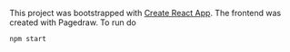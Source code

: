 This project was bootstrapped with [Create React App](https://github.com/facebookincubator/create-react-app). The
frontend was created with Pagedraw. To run do

```npm start```
